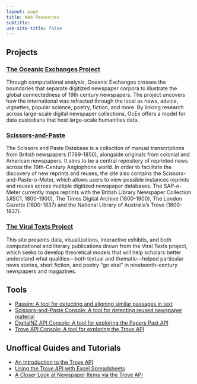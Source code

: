 ```yaml
---
layout: page
title: Web Resources
subtitle:  
use-site-title: false
---
```


## Projects

### [The Oceanic Exchanges Project](http://www.oceanicexchanges.org)

Through computational analysis, Oceanic Exchanges crosses the boundaries that separate digitized newspaper corpora to illustrate the global connectedness of 19th century newspapers. The project uncovers how the international was refracted through the local as news, advice, vignettes, popular science, poetry, fiction, and more. By linking research across large-scale digital newspaper collections, OcEx offers a model for data custodians that host large-scale humanities data.

### [Scissors-and-Paste](http://www.scissorsandpaste.net)

The Scissors and Paste Database is a collection of manual transcriptions from British newspapers (1789-1850), alongside originals from colonial and American newspapers. It aims to be a central repository of reprinted news across the 19th-Century Anglophone world. In order to facilitate the discovery of new reprints and reuses, the site also contains the Scissors-and-Paste-o-Meter, which allows users to view possible instances reprints and reuses across multiple digitized newspaper databases. The SAP-o-Meter currently maps reprints with the British Library Newspaper Collection (JISC1, 1800-1900), The Times Digital Archive (1800-1900), The London Gazette (1800-1837) and the National Library of Australia’s Trove (1800-1837).

### [The Viral Texts Project](https://viraltexts.org)

This site presents data, visualizations, interactive exhibits, and both computational and literary publications drawn from the Viral Texts project, which seeks to develop theoretical models that will help scholars better understand what qualities—both textual and thematic—helped particular news stories, short fiction, and poetry “go viral” in nineteenth-century newspapers and magazines. 

## Tools

+ [Passim: A tool for detecting and aligning similar passages in text](https://github.com/dasmiq/passim)
+ [Scissors-and-Paste Console: A tool for detecting reused newspaper material](https://github.com/mhbeals/sap_console)
+ [DigitalNZ API Console: A tool for exploring the Papers Past API](https://digitalnz.org/developers)  
+ [Trove API Console: A tool for exploring the Trove API](https://troveconsole.herokuapp.com)

## Unoffical Guides and Tutorials

+ [An Introduction to the Trove API](https://stumblingfuture.wordpress.com/2014/03/11/an-introduction-to-the-trove-api/)
+ [Using the Trove API with Excel Spreadsheets](https://stumblingfuture.wordpress.com/2014/03/13/using-the-trove-api-with-excel-spreadsheets/)
+ [A Closer Look at Newspaper Items via the Trove API](https://stumblingfuture.wordpress.com/2014/03/15/a-closer-look-at-newspaper-items-via-the-trove-api/)
